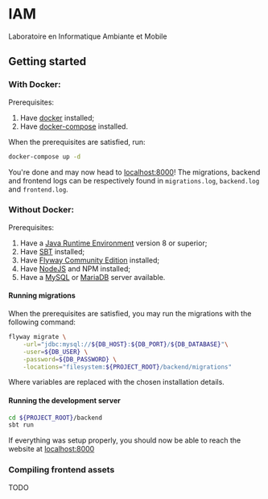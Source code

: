 # IAM
Laboratoire en Informatique Ambiante et Mobile

## Getting started

### With Docker:

Prerequisites:
1. Have [docker](https://docs.docker.com/engine/install/) installed;
2. Have [docker-compose](https://docs.docker.com/compose/install/) installed.

When the prerequisites are satisfied, run:

```bash
docker-compose up -d
```

You're done and may now head to [localhost:8000](http://localhost:8000)!
The migrations, backend and frontend logs can be respectively found in `migrations.log`, `backend.log` and `frontend.log`.

### Without Docker:

Prerequisites:
1. Have a [Java Runtime Environment](https://www.java.com/en/download/) version 8 or superior;
2. Have [SBT](https://www.scala-sbt.org/download.html) installed;
3. Have [Flyway Community Edition](https://flywaydb.org/download/) installed;
4. Have [NodeJS](https://nodejs.org/en/download/) and NPM installed;
5. Have a [MySQL](https://www.mysql.com/downloads/) or [MariaDB](https://mariadb.org/download/) server available.

#### Running migrations
When the prerequisites are satisfied, you may run the migrations with the following command:
```bash
flyway migrate \
    -url="jdbc:mysql://${DB_HOST}:${DB_PORT}/${DB_DATABASE}"\
    -user=${DB_USER} \
    -password=${DB_PASSWORD} \
    -locations="filesystem:${PROJECT_ROOT}/backend/migrations"
```
Where variables are replaced with the chosen installation details.

#### Running the development server
```bash
cd ${PROJECT_ROOT}/backend
sbt run
```
If everything was setup properly, you should now be able to reach the website at [localhost:8000](http://localhost:8000)

### Compiling frontend assets

TODO
